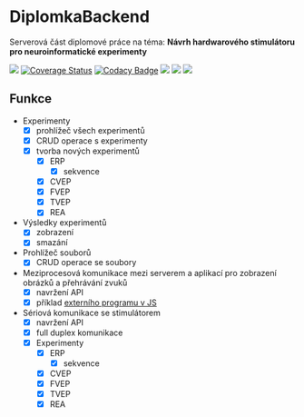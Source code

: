 # DiplomkaBackend

Serverová část diplomové práce na téma: **Návrh hardwarového stimulátoru pro neuroinformatické experimenty**

![](https://github.com/stechy1/diplomka-backend/workflows/build/badge.svg)
[![Coverage Status](https://coveralls.io/repos/github/stechy1/diplomka-backend/badge.svg?branch=master)](https://coveralls.io/github/stechy1/diplomka-backend?branch=master)
[![Codacy Badge](https://api.codacy.com/project/badge/Grade/1b6fd0adc9e84470b9ce9fcc2d133759)](https://www.codacy.com/manual/stechy12/diplomka-backend)
![](https://img.shields.io/github/languages/code-size/stechy1/diplomka-backend)
![](https://img.shields.io/github/package-json/v/stechy1/diplomka-backend)
![](https://img.shields.io/librariesio/github/stechy1/diplomka-backend)

## Funkce

 - Experimenty
   - [x] prohlížeč všech experimentů
   - [x] CRUD operace s experimenty
   - [x] tvorba nových experimentů
     - [x] ERP
       - [x] sekvence
     - [x] CVEP
     - [x] FVEP
     - [x] TVEP
     - [x] REA
 - Výsledky experimentů
   - [x] zobrazení
   - [x] smazání
 - Prohlížeč souborů
   - [x] CRUD operace se soubory
 - Meziprocesová komunikace mezi serverem a aplikací pro zobrazení obrázků a přehrávání zvuků
   - [x] navržení API
   - [x] příklad [externího programu v JS](https://github.com/stechy1/diplomka-backend/blob/master/ipc-client.js)
 - Sériová komunikace se stimulátorem
   - [x] navržení API
   - [x] full duplex komunikace
   - [x] Experimenty
     - [x] ERP
       - [x] sekvence
     - [x] CVEP
     - [x] FVEP
     - [x] TVEP
     - [x] REA

